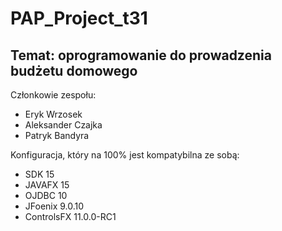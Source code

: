 # PAP_Project_t31
## Temat: oprogramowanie do prowadzenia budżetu domowego

Członkowie zespołu:
- Eryk Wrzosek
- Aleksander Czajka
- Patryk Bandyra

Konfiguracja, który na 100% jest kompatybilna ze sobą:
- SDK 15
- JAVAFX 15
- OJDBC 10
- JFoenix 9.0.10
- ControlsFX 11.0.0-RC1